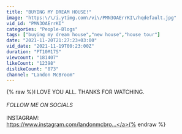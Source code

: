 ```yaml
---
title: "BUYING MY DREAM HOUSE!"
image: "https:\/\/i.ytimg.com\/vi\/PMN3OAErrKI\/hqdefault.jpg"
vid_id: "PMN3OAErrKI"
categories: "People-Blogs"
tags: ["buying my dream house","new house","house tour"]
date: "2021-11-20T21:27:23+03:00"
vid_date: "2021-11-19T00:23:00Z"
duration: "PT10M17S"
viewcount: "181407"
likeCount: "12398"
dislikeCount: "873"
channel: "Landon McBroom"
---
```

{% raw %}I LOVE YOU ALL. THANKS FOR WATCHING.<br /><br />*FOLLOW ME ON SOCIALS*<br /><br />INSTAGRAM: <br /><a rel="nofollow" target="blank" href="https://www.instagram.com/landonmcbro...">https://www.instagram.com/landonmcbro...</a>{% endraw %}
